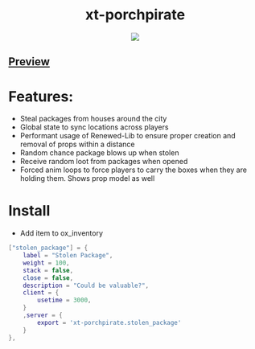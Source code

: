 <div align="center">
  <h1>xt-porchpirate</h1>
  <a href="https://dsc.gg/xtdev"> <img align="center" src="https://github.com/xT-Development/.github/assets/101474430/d2fbd286-a0d5-4056-95cd-22cb3f526283" /></a><br>
</div>

## [Preview](https://streamable.com/14b8bu)

# Features:
- Steal packages from houses around the city
- Global state to sync locations across players
- Performant usage of Renewed-Lib to ensure proper creation and removal of props within a distance
- Random chance package blows up when stolen
- Receive random loot from packages when opened
- Forced anim loops to force players to carry the boxes when they are holding them. Shows prop model as well

# Install
- Add item to ox_inventory
```lua
["stolen_package"] = {
    label = "Stolen Package",
    weight = 100,
    stack = false,
    close = false,
    description = "Could be valuable?",
    client = {
        usetime = 3000,
    }
    ,server = {
        export = 'xt-porchpirate.stolen_package'
    }
},
```